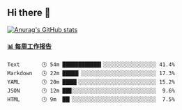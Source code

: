 ## Hi there 👋

[![Anurag's GitHub stats](https://github-readme-stats-orilights.vercel.app/api?username=orilights)](https://github.com/anuraghazra/github-readme-stats)

<!--
**OriLight152/OriLight152** is a ✨ _special_ ✨ repository because its `README.md` (this file) appears on your GitHub profile.

Here are some ideas to get you started:

- 🔭 I’m currently working on ...
- 🌱 I’m currently learning ...
- 👯 I’m looking to collaborate on ...
- 🤔 I’m looking for help with ...
- 💬 Ask me about ...
- 📫 How to reach me: ...
- 😄 Pronouns: ...
- ⚡ Fun fact: ...
-->

<!-- waka-box start -->
#### <a href="https://gist.github.com/92c8d5b388768c10efcba86e82b7c4fb" target="_blank">📊 每周工作报告</a>
```text
Text       🕓 54m ████████████▍░░░░░░░░░░░░░░░░░ 41.4%
Markdown   🕓 22m █████▏░░░░░░░░░░░░░░░░░░░░░░░░ 17.3%
YAML       🕓 20m ████▌░░░░░░░░░░░░░░░░░░░░░░░░░ 15.2%
JSON       🕓 12m ██▉░░░░░░░░░░░░░░░░░░░░░░░░░░░  9.6%
HTML       🕓 9m  ██▎░░░░░░░░░░░░░░░░░░░░░░░░░░░  7.5%
```
<!-- Powered by https://github.com/journey-ad/waka-box-go . -->
<!-- waka-box end -->
